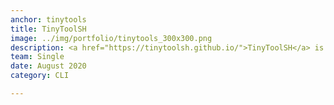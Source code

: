 ```yaml
---
anchor: tinytools
title: TinyToolSH
image: ../img/portfolio/tinytools_300x300.png
description: <a href="https://tinytoolsh.github.io/">TinyToolSH</a> is an acronym for Tiny Tools written in SHELL script. Our projects are designed to improve your productivity in a simple way.
team: Single
date: August 2020
category: CLI

---
```

